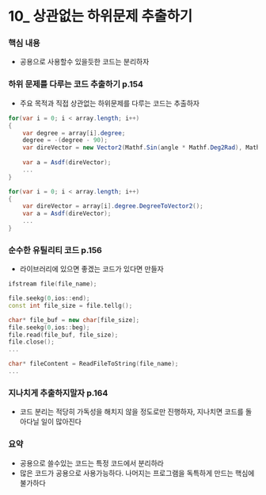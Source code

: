 # 10_ 상관없는 하위문제 추출하기

### 핵심 내용
* 공용으로 사용할수 있을듯한 코드는 분리하자

### 하위 문제를 다루는 코드 추출하기 p.154
* 주요 목적과 직접 상관없는 하위문제를 다루는 코드는 추출하자

```c#
for(var i = 0; i < array.length; i++)
{
    var degree = array[i].degree;
    degree = -(degree - 90);
    var direVector = new Vector2(Mathf.Sin(angle * Mathf.Deg2Rad), Mathf.Cos(angle * Mathf.Deg2Rad));
        
    var a = Asdf(direVector);
    ...
}
```
```c#
for(var i = 0; i < array.length; i++)
{
    var direVector = array[i].degree.DegreeToVector2();
    var a = Asdf(direVector);
    ...
}
```

### 순수한 유틸리티 코드 p.156
* 라이브러리에 있으면 좋겠는 코드가 있다면 만들자

```c++
ifstream file(file_name);

file.seekg(0,ios::end);
const int file_size = file.tellg();

char* file_buf = new char[file_size];
file.seekg(0,ios::beg);
file.read(file_buf, file_size);
file.close();
...

```
```c++
char* fileContent = ReadFileToString(file_name);
...
```


### 지나치게 추출하지말자 p.164
* 코드 분리는 적당히 가독성을 해치지 않을 정도로만 진행하자, 지나치면 코드를 돌아다닐 일이 많아진다


### 요약
* 공용으로 쓸수있는 코드는 특정 코드에서 분리하라
* 많은 코드가 공용으로 사용가능하다. 나머지는 프로그램을 독특하게 만드는 핵심에 불가하다


